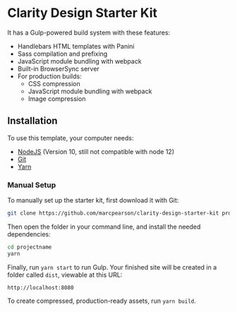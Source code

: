 # Clarity Design Starter Kit

It has a Gulp-powered build system with these features:

- Handlebars HTML templates with Panini
- Sass compilation and prefixing
- JavaScript module bundling with webpack
- Built-in BrowserSync server
- For production builds:
  - CSS compression
  - JavaScript module bundling with webpack
  - Image compression

## Installation

To use this template, your computer needs:

- [NodeJS](https://nodejs.org/en/) (Version 10, still not compatible with node 12)
- [Git](https://git-scm.com/)
- [Yarn](https://yarnpkg.com/)

### Manual Setup

To manually set up the starter kit, first download it with Git:

```bash
git clone https://github.com/marcpearson/clarity-design-starter-kit projectname
```

Then open the folder in your command line, and install the needed dependencies:

```bash
cd projectname
yarn
```

Finally, run `yarn start` to run Gulp. Your finished site will be created in a folder called `dist`, viewable at this URL:

```
http://localhost:8080
```

To create compressed, production-ready assets, run `yarn build`.
